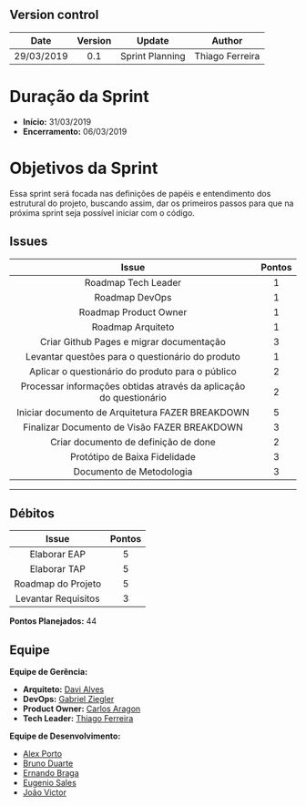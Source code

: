 ## Version control

|Date|Version|Update|Author|
|:--:|:----:|:-------:|:---:|
|29/03/2019|0.1|Sprint Planning|Thiago Ferreira|

# Duração da Sprint

* <b>Início:</b> 31/03/2019
* <b>Encerramento:</b> 06/03/2019

# Objetivos da Sprint
Essa sprint será focada nas definições de papéis e entendimento dos estrutural do projeto, buscando assim, dar os primeiros passos para que na próxima sprint seja possível iniciar com o código.

## Issues

|Issue|Pontos|
|:--:|:-------:|
|Roadmap Tech Leader|1|
|Roadmap DevOps|1|
|Roadmap Product Owner|1|
|Roadmap Arquiteto|1|
|Criar Github Pages e migrar documentação|3|
|Levantar questões para o questionário do produto|1|
|Aplicar o questionário do produto para o público|2|
|Processar informações obtidas através da aplicação do questionário|2|
|Iniciar documento de Arquitetura FAZER BREAKDOWN|5|
|Finalizar Documento de Visão FAZER BREAKDOWN|3|
|Criar documento de definição de done|2|
|Protótipo de Baixa Fidelidade|3|
|Documento de Metodologia|3|
___

## Débitos
|Issue|Pontos|
|:--:|:-------:|
|Elaborar EAP|5|
|Elaborar TAP|5|
|Roadmap do Projeto|5|
|Levantar Requisitos|3|

**Pontos Planejados:** 44

## Equipe
**Equipe de Gerência:**
* **Arquiteto:** [Davi Alves](https://github.com/davialvb)  
* **DevOps:** [Gabriel Ziegler](https://github.com/gabrielziegler3) <br>
* **Product Owner:** [Carlos Aragon](https://github.com/carlosaragon) <br>
* **Tech Leader:** [Thiago Ferreira](https://github.com/thiagoiferreira)

**Equipe de Desenvolvimento:** 
- [Alex Porto](https://github.com/alexportof)
- [Bruno Duarte](https://github.com/Mexazonic)
- [Ernando Braga](https://github.com/ZarathosDeath)
- [Eugenio Sales](https://github.com/Eugeniosales)
- [João Victor](https://github.com/joao15victor08)